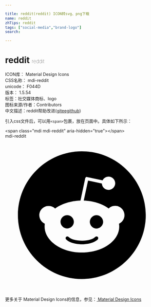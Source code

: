 ```yaml
---

title: reddit(reddit) ICON转svg、png下载
name: reddit
zhTips: reddit
tags: ["social-media","brand-logo"]
search: 

---
```


# reddit  <small style="font-size: 60%;font-weight: 100">reddit</small>


<div class="detail-page">
<p>
<span>
ICON库：
<span class="badge-secondary badge">Material Design Icons</span> 
</span>
<br/>
<span>
CSS名称：
<span class="badge-secondary badge">mdi-reddit</span> 
</span>
<br/>
<span>
unicode：
<span class="badge-secondary badge">F044D</span> 
<copy-btn content='F044D' btn-title=""></copy-btn>
<copy-btn :content='String.fromCodePoint(parseInt("F044D", 16))' btn-title="复制U"></copy-btn>
</span>
<br/>
<span>
版本：
<span class="badge-secondary badge">1.5.54</span> 
</span><br/><span>标签：<span class="badge-light badge"><router-link to="/tags/social-media.html">社交媒体</router-link></span><span class="badge-light badge"><router-link to="/tags/brand-logo.html">商标、logo</router-link></span></span>
<br/>
<span>图标来源/作者：<span class="badge-light badge">Contributors</span></span> 
<br/>
<span class="zh-detail">中文描述：<span class="badge-primary badge">reddit</span><span class="help-link"><span>帮助改进</span>(<a href="https://gitee.com/liuwave/icon-helper/edit/master/json/material/reddit.json" target="_blank" rel="noopener noreferrer">gitee</a><a href="https://github.com/liuwave/icon-helper/edit/master/json/material/reddit.json" target="_blank" rel="noopener noreferrer">github</a></span>)</span><br/>
</p>
</div>
<div class="alert alert-dark">
  <i class="mdi mdi-reddit mdi-48px"></i>
  <i class="mdi mdi-reddit mdi-36px"></i>
  <i class="mdi mdi-reddit mdi-24px"></i>
  <i class="mdi mdi-reddit mdi-18px"></i>
</div>
<div>
  <p>引入css文件后，可以用<code>&lt;span&gt;</code>包裹，放在页面中。具体如下所示：    
  </p>
  <div class="alert alert-primary" style="font-size: 14px">
    &lt;span class="mdi mdi-reddit" aria-hidden="true"&gt;&lt;/span&gt;
    <copy-btn content='<span class="mdi mdi-reddit" aria-hidden="true"></span>'></copy-btn>
  </div>
  <div class="alert alert-secondary">
    <i class="mdi mdi-reddit"
    style="font-size: 24px"
    aria-hidden="true"></i> mdi-reddit
    <copy-btn content="mdi-reddit" btn-title="复制图标名称"></copy-btn>
  </div>
</div>
<div id="svg" class="svg-wrap">
<svg xmlns="http://www.w3.org/2000/svg" viewBox="0 0 24 24"><path d="M14.5 15.41C14.58 15.5 14.58 15.69 14.5 15.8C13.77 16.5 12.41 16.56 12 16.56C11.61 16.56 10.25 16.5 9.54 15.8C9.44 15.69 9.44 15.5 9.54 15.41C9.65 15.31 9.82 15.31 9.92 15.41C10.38 15.87 11.33 16 12 16C12.69 16 13.66 15.87 14.1 15.41C14.21 15.31 14.38 15.31 14.5 15.41M10.75 13.04C10.75 12.47 10.28 12 9.71 12C9.14 12 8.67 12.47 8.67 13.04C8.67 13.61 9.14 14.09 9.71 14.08C10.28 14.08 10.75 13.61 10.75 13.04M14.29 12C13.72 12 13.25 12.5 13.25 13.05S13.72 14.09 14.29 14.09C14.86 14.09 15.33 13.61 15.33 13.05C15.33 12.5 14.86 12 14.29 12M22 12C22 17.5 17.5 22 12 22S2 17.5 2 12C2 6.5 6.5 2 12 2S22 6.5 22 12M18.67 12C18.67 11.19 18 10.54 17.22 10.54C16.82 10.54 16.46 10.7 16.2 10.95C15.2 10.23 13.83 9.77 12.3 9.71L12.97 6.58L15.14 7.05C15.16 7.6 15.62 8.04 16.18 8.04C16.75 8.04 17.22 7.57 17.22 7C17.22 6.43 16.75 5.96 16.18 5.96C15.77 5.96 15.41 6.2 15.25 6.55L12.82 6.03C12.75 6 12.68 6.03 12.63 6.07C12.57 6.11 12.54 6.17 12.53 6.24L11.79 9.72C10.24 9.77 8.84 10.23 7.82 10.96C7.56 10.71 7.2 10.56 6.81 10.56C6 10.56 5.35 11.21 5.35 12C5.35 12.61 5.71 13.11 6.21 13.34C6.19 13.5 6.18 13.62 6.18 13.78C6.18 16 8.79 17.85 12 17.85C15.23 17.85 17.85 16.03 17.85 13.78C17.85 13.64 17.84 13.5 17.81 13.34C18.31 13.11 18.67 12.6 18.67 12Z" /></svg>
</div>
<detail full-name='mdi-reddit'></detail>
    
<div><p>更多关于 Material Design Icons的信息，参见：<a target="_blank" href="https://iconhelper.cn/material.html"> Material Design Icons</a>
</p></div>
